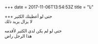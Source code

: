 +++
date = 2017-11-06T13:54:53Z
title = "تا"

+++ 
حتى لو أعطيتك الكثير   
لا يزال يريد ذلك   
   
حتى لو لم يكن لدي الكثير لأقدمه   
هذا الرجل راض